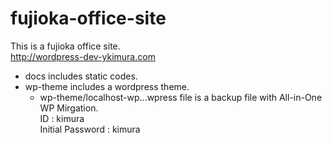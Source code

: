 # fujioka-office-site
This is a fujioka office site.  
http://wordpress-dev-ykimura.com

- docs includes static codes.
- wp-theme includes a wordpress theme.
  - wp-theme/localhost-wp...wpress file is a backup file with All-in-One WP Mirgation.  
    ID : kimura  
    Initial Password : kimura
